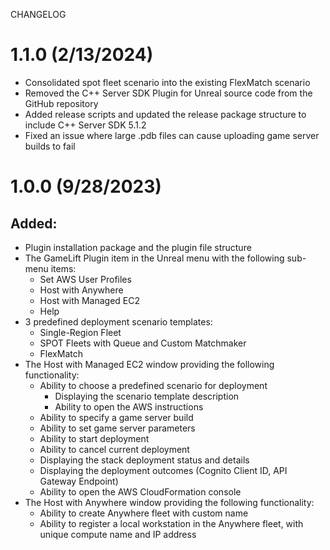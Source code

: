 CHANGELOG

# 1.1.0 (2/13/2024)

- Consolidated spot fleet scenario into the existing FlexMatch scenario
- Removed the C++ Server SDK Plugin for Unreal source code from the GitHub repository
- Added release scripts and updated the release package structure to include C++ Server SDK 5.1.2
- Fixed an issue where large .pdb files can cause uploading game server builds to fail

# 1.0.0 (9/28/2023)

## Added:

- Plugin installation package and the plugin file structure
- The GameLift Plugin item in the Unreal menu with the following sub-menu items:
    - Set AWS User Profiles
    - Host with Anywhere
    - Host with Managed EC2
    - Help
- 3 predefined deployment scenario templates:
    - Single-Region Fleet
    - SPOT Fleets with Queue and Custom Matchmaker
    - FlexMatch
- The Host with Managed EC2 window providing the following functionality:
    - Ability to choose a predefined scenario for deployment
        - Displaying the scenario template description
        - Ability to open the AWS instructions
    - Ability to specify a game server build
    - Ability to set game server parameters
    - Ability to start deployment
    - Ability to cancel current deployment
    - Displaying the stack deployment status and details
    - Displaying the deployment outcomes (Cognito Client ID, API Gateway Endpoint)
    - Ability to open the AWS CloudFormation console
- The Host with Anywhere window providing the following functionality:
    - Ability to create Anywhere fleet with custom name
    - Ability to register a local workstation in the Anywhere fleet, with unique compute name and IP address

